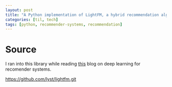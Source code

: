 ```yaml
---
layout: post
title: "A Python implementation of LightFM, a hybrid recommendation algorithm."
categories: [til, tech]
tags: [python, recommender-systems, recommendation]
---
```


# Source
I ran into this library while reading  [this](https://ebaytech.berlin/deep-learning-for-recommender-systems-48c786a20e1a) blog on deep learning for recomender systems.


https://github.com/lyst/lightfm.git
